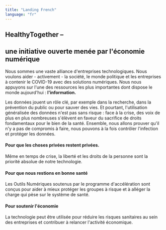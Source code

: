 ```yaml
---
title: "Landing French"
language: "fr"
---
```


## HealthyTogether –

## une initiative ouverte menée par l'économie numérique
Nous sommes une vaste alliance d'entreprises technologiques. Nous voulons aider - activement - la société, le monde politique et les entreprises à contenir le COVID-19 avec des solutions numériques. Nous nous appuyons sur l'une des ressources les plus importantes dont dispose le monde aujourd'hui : **l'information.**

Les données jouent un rôle clé, par exemple dans la recherche, dans la prévention du public ou pour sauver des vies. Et pourtant, l'utilisation généralisée des données n'est pas sans risque : face à la crise, des voix de plus en plus nombreuses s'élèvent en faveur du sacrifice de droits fondamentaux pour le bien de la santé.
Ensemble, nous allons prouver qu'il n'y a pas de compromis à faire, nous pouvons à la fois contrôler l'infection et protéger les données.

#### Pour que les choses privées restent privées.

Même en temps de crise, la liberté et les droits de la personne sont la priorité absolue de notre technologie.

#### Pour que nous restions en bonne santé

Les Outils Numériques soutenus par le programme d'accélération sont conçus pour aider à mieux protéger les groupes à risque et à alléger la charge qui pèse sur le système de santé.

#### Pour soutenir l'économie

La technologie peut être utilisée pour réduire les risques sanitaires au sein des entreprises et contribuer à relancer l'activité économique.
